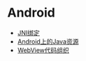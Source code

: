 # Android
- [JNI绑定](JNI_Binding.md)
- [Android上的Java资源](Java_Resources_on_Android.md)
- [WebView代码组织](WebView_code_organization.md)
